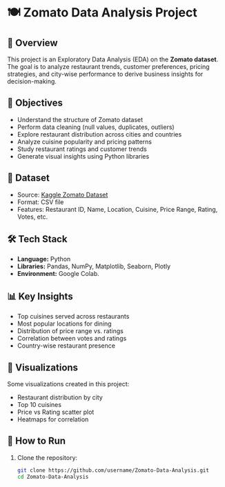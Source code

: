 # 🍽️ Zomato Data Analysis Project

## 📌 Overview
This project is an Exploratory Data Analysis (EDA) on the **Zomato dataset**.  
The goal is to analyze restaurant trends, customer preferences, pricing strategies, and city-wise performance to derive business insights for decision-making.  

## 🎯 Objectives
- Understand the structure of Zomato dataset  
- Perform data cleaning (null values, duplicates, outliers)  
- Explore restaurant distribution across cities and countries  
- Analyze cuisine popularity and pricing patterns  
- Study restaurant ratings and customer trends  
- Generate visual insights using Python libraries  

## 📂 Dataset
- Source: [Kaggle Zomato Dataset](https://www.kaggle.com)
- Format: CSV file  
- Features: Restaurant ID, Name, Location, Cuisine, Price Range, Rating, Votes, etc.  

## 🛠️ Tech Stack
- **Language:** Python  
- **Libraries:** Pandas, NumPy, Matplotlib, Seaborn, Plotly  
- **Environment:** Google Colab.

## 📊 Key Insights
- Top cuisines served across restaurants  
- Most popular locations for dining  
- Distribution of price range vs. ratings  
- Correlation between votes and ratings  
- Country-wise restaurant presence  

## 📸 Visualizations
Some visualizations created in this project:
- Restaurant distribution by city  
- Top 10 cuisines  
- Price vs Rating scatter plot  
- Heatmaps for correlation  

## 🚀 How to Run
1. Clone the repository:
   ```bash
   git clone https://github.com/username/Zomato-Data-Analysis.git
   cd Zomato-Data-Analysis
